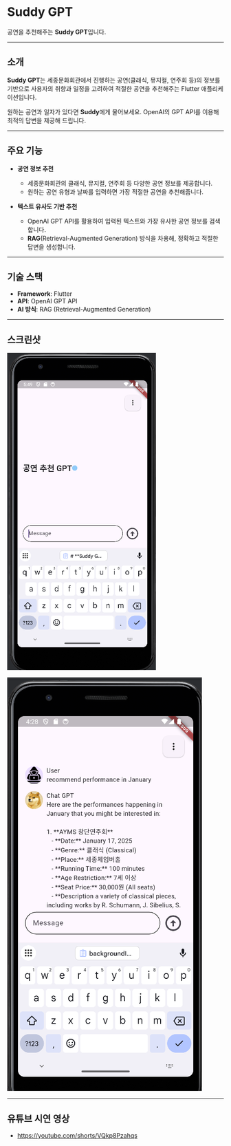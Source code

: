 # **Suddy GPT**
공연을 추천해주는 **Suddy GPT**입니다.

---

## **소개**
**Suddy GPT**는 세종문화회관에서 진행하는 공연(클래식, 뮤지컬, 연주회 등)의 정보를 기반으로 사용자의 취향과 일정을 고려하여 적절한 공연을 추천해주는 Flutter 애플리케이션입니다.

원하는 공연과 일자가 있다면 **Suddy**에게 물어보세요. OpenAI의 GPT API를 이용해 최적의 답변을 제공해 드립니다.

---

## **주요 기능**
- **공연 정보 추천**
    - 세종문화회관의 클래식, 뮤지컬, 연주회 등 다양한 공연 정보를 제공합니다.
    - 원하는 공연 유형과 날짜를 입력하면 가장 적절한 공연을 추천해줍니다.

- **텍스트 유사도 기반 추천**
    - OpenAI GPT API를 활용하여 입력된 텍스트와 가장 유사한 공연 정보를 검색합니다.
    - **RAG**(Retrieval-Augmented Generation) 방식을 차용해, 정확하고 적절한 답변을 생성합니다.

---

## **기술 스택**
- **Framework**: Flutter
- **API**: OpenAI GPT API
- **AI 방식**: RAG (Retrieval-Augmented Generation)

---

## **스크린샷**
![Suddy GPT 메인 화면](assets/images/home.png)

![Suddy GPT 메인 화면](assets/images/main_func.png)


---

## **유튜브 시연 영상**
- https://youtube.com/shorts/VQkp8Pzahqs
